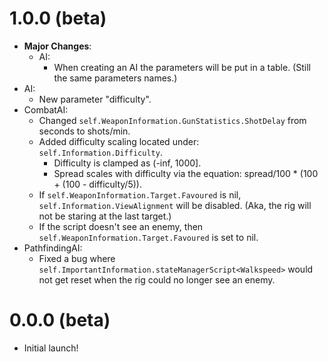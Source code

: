 # 1.0.0 (beta)
- **Major Changes**:
  - AI:
    - When creating an AI the parameters will be put in a table. (Still the same parameters names.)
- AI:
  - New parameter "difficulty".
- CombatAI:
  - Changed `self.WeaponInformation.GunStatistics.ShotDelay` from seconds to shots/min.
  - Added difficulty scaling located under: `self.Information.Difficulty`.
    - Difficulty is clamped as (-inf, 1000].
    - Spread scales with difficulty via the equation: spread/100 * (100 + (100 - difficulty/5)).
  - If `self.WeaponInformation.Target.Favoured` is nil, `self.Information.ViewAlignment` will be disabled. (Aka, the rig will not be staring at the last target.)
  - If the script doesn't see an enemy, then `self.WeaponInformation.Target.Favoured` is set to nil.
- PathfindingAI:
  - Fixed a bug where `self.ImportantInformation.stateManagerScript<Walkspeed>` would not get reset when the rig could no longer see an enemy.
# 0.0.0 (beta)
- Initial launch!
